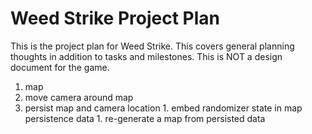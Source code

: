 # Weed Strike Project Plan

This is the project plan for Weed Strike. This covers general planning thoughts in addition to tasks and milestones. This is NOT a design document for the game.

1. map
  1. move camera around map
  1. persist map and camera location
    1. embed randomizer state in map persistence data
    1. re-generate a map from persisted data
    